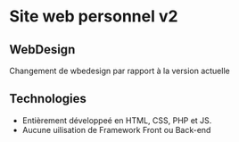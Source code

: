 # Site web personnel v2

## WebDesign
Changement de wbedesign par rapport à la version actuelle

## Technologies
- Entièrement développeé en HTML, CSS, PHP et JS.
- Aucune uilisation de Framework Front ou Back-end
